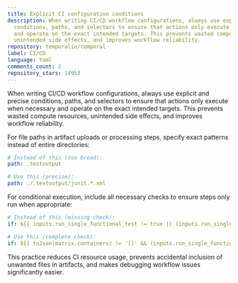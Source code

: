 ```yaml
---
title: Explicit CI configuration conditions
description: When writing CI/CD workflow configurations, always use explicit and precise
  conditions, paths, and selectors to ensure that actions only execute when necessary
  and operate on the exact intended targets. This prevents wasted compute resources,
  unintended side effects, and improves workflow reliability.
repository: temporalio/temporal
label: CI/CD
language: Yaml
comments_count: 2
repository_stars: 14953
---
```


When writing CI/CD workflow configurations, always use explicit and precise conditions, paths, and selectors to ensure that actions only execute when necessary and operate on the exact intended targets. This prevents wasted compute resources, unintended side effects, and improves workflow reliability.

For file paths in artifact uploads or processing steps, specify exact patterns instead of entire directories:
```yaml
# Instead of this (too broad):
path: .testoutput

# Use this (precise):
path: ./.testoutput/junit.*.xml
```

For conditional execution, include all necessary checks to ensure steps only run when appropriate:
```yaml
# Instead of this (missing check):
if: ${{ inputs.run_single_functional_test != true || (inputs.run_single_functional_test == true && contains(fromJSON(needs.set-up-single-test.outputs.dbs), env.PERSISTENCE_DRIVER)) }}

# Use this (complete check):
if: ${{ toJson(matrix.containers) != '[]' && (inputs.run_single_functional_test != true || (inputs.run_single_functional_test == true && contains(fromJSON(needs.set-up-single-test.outputs.dbs), env.PERSISTENCE_DRIVER))) }}
```

This practice reduces CI resource usage, prevents accidental inclusion of unwanted files in artifacts, and makes debugging workflow issues significantly easier.